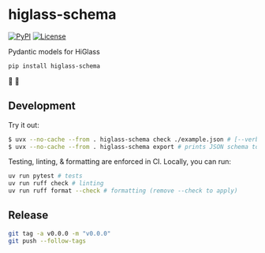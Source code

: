 # higlass-schema

[![PyPI](https://img.shields.io/pypi/v/higlass-schema.svg?color=green)](https://pypi.org/project/higlass-schema)
[![License](https://img.shields.io/pypi/l/gosling.svg?color=green)](https://github.com/higlass/higlass-schema/raw/main/LICENSE)

Pydantic models for HiGlass

```bash
pip install higlass-schema
```

🚧 👷


## Development

Try it out:

```bash
$ uvx --no-cache --from . higlass-schema check ./example.json # [--verbose]
$ uvx --no-cache --from . higlass-schema export # prints JSON schema to stdout
```

Testing, linting, & formatting are enforced in CI. Locally, you can run:

```sh
uv run pytest # tests
uv run ruff check # linting
uv run ruff format --check # formatting (remove --check to apply)
```

## Release

```bash
git tag -a v0.0.0 -m "v0.0.0"
git push --follow-tags
```
